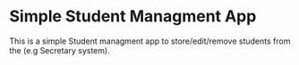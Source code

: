 # Simple Student Managment App
This is a simple Student managment app to store/edit/remove students from the (e.g Secretary system).
